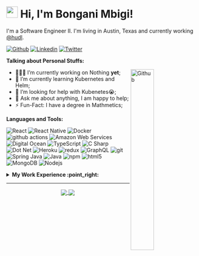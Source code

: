 <!-- Your title -->
# <img src="https://raw.githubusercontent.com/MartinHeinz/MartinHeinz/master/wave.gif" width="30"> Hi, I'm Bongani Mbigi!

I'm a Software Engineer II. I'm living in Austin, Texas and currently working [@hudl](https://github.com/hudl). 
<!-- Your badges
You can use the website to generate badges: https://shields.io/
-->

[![Github](https://img.shields.io/badge/-Github-000?style=flat&logo=Github&logoColor=white)](https://github.com/bongani-m)
[![Linkedin](https://img.shields.io/badge/-LinkedIn-blue?style=flat&logo=Linkedin&logoColor=white)](https://www.linkedin.com/in/bongani-mbigi/)
[![Twitter](https://img.shields.io/badge/-Dribbble-c13584?style=flat&labelColor=c13584&logo=dribbble&logoColor=white)](https://www.dribbble.com/bmbigi/)


<!-- Talking about you -->
**Talking about Personal Stuffs:**

<!-- Any image aligned to the right. Beware the width -->
<img width="35%" align="right" alt="Github" src="https://octodex.github.com/images/Blacktocat_single_1.jpg" />

- 👨🏽‍💻 I’m currently working on Nothing __yet__;
- 🌱 I’m currently learning Kubernetes and Helm; 
- 🤔 I’m looking for help with Kubenetes😭;
- 💬 Ask me about anything, I am happy to help;
- ⚡️ Fun-Fact: I have a degree in Mathmetics;

**Languages and Tools:** 
<p>
  <img alt="React" src="https://img.shields.io/badge/-React-45b8d8?style=flat-square&logo=react&logoColor=white" />
  <img alt="React Native" src="https://img.shields.io/badge/-React Native-45b8d8?style=flat-square&logo=react&logoColor=white" />
  <img alt="Docker" src="https://img.shields.io/badge/-Docker-46a2f1?style=flat-square&logo=docker&logoColor=white" />
  <img alt="github actions" src="https://img.shields.io/badge/-Github_Actions-2088FF?style=flat-square&logo=github-actions&logoColor=white" />
  <img alt="Amazon Web Services" src="https://img.shields.io/badge/-Amazon_Web_Services-F7B93E?style=flat-square&logo=amazon&logoColor=white" />
  <img alt="Digital Ocean" src="https://img.shields.io/badge/-Digital_Ocean-2088FF?style=flat-square&logo=digitalocean&logoColor=white" />
  <img alt="TypeScript" src="https://img.shields.io/badge/-TypeScript-007ACC?style=flat-square&logo=typescript&logoColor=white" />
  <img alt="C Sharp" src="https://img.shields.io/badge/-C%20Sharp-311C87?style=flat-square&logo=c-sharp&logoColor=white" />
  <img alt="Dot Net" src="https://img.shields.io/badge/-Dot_Net-430098?style=flat-square&logo=dotnet&logoColor=white" />
  <img alt="Heroku" src="https://img.shields.io/badge/-Heroku-430098?style=flat-square&logo=heroku&logoColor=white" />
  <img alt="redux" src="https://img.shields.io/badge/-Redux-764ABC?style=flat-square&logo=redux&logoColor=white" />
  <img alt="GraphQL" src="https://img.shields.io/badge/-GraphQL-E10098?style=flat-square&logo=graphql&logoColor=white" />
  <img alt="git" src="https://img.shields.io/badge/-Git-F05032?style=flat-square&logo=git&logoColor=white" />
  <img alt="Spring Java" src="https://img.shields.io/badge/-Spring-43853d?style=flat-square&logo=spring&logoColor=white" />
  <img alt="Java" src="https://img.shields.io/badge/-Java-DD0031?style=flat-square&logo=java&logoColor=white" />
  <img alt="npm" src="https://img.shields.io/badge/-NPM-CB3837?style=flat-square&logo=npm&logoColor=white" />
  <img alt="html5" src="https://img.shields.io/badge/-HTML5-E34F26?style=flat-square&logo=html5&logoColor=white" />
  <img alt="MongoDB" src="https://img.shields.io/badge/-MongoDB-13aa52?style=flat-square&logo=mongodb&logoColor=white" />
  <img alt="Nodejs" src="https://img.shields.io/badge/-Nodejs-43853d?style=flat-square&logo=Node.js&logoColor=white" />
</p>
<!-- Your github readme stats
You can use this api: https://github.com/anuraghazra/github-readme-stats
-->





<!-- start work experience section -->
<details>
<summary><b> My Work Experience :point_right: </b></summary>
<table>
  <thead>
    <tr>
      <th>Job Name</th>
      <th>Roles & responsibilities</th>
      <th>Duration</th>
    </tr>
  </thead>
  <tbody>
    <tr>
      <td><b><a href="https://www.hudl.com/">  Software Engineer II @ Hudl </a> </b></td>
      <td>Working on the Hudl Focus Camera Team</td>
      <td>Jul 2021 - Present </td>
    </tr>  
    <tr>
      <td><b><a href="https://www.broadleafcommerce.com/">Software Engineer @ Broadleaf Commerce </a> </b></td>
      <td>Developing Microservices and frontend SDK</td>
      <td>Aug 2020 - Jul 2021</td>
    </tr>
    <tr>
      <td><b><a href="https://www.transmute.industries/">Junior Software Developer @ Transmute</a> </b></td>
      <td>Worked primarily on developing frontend</td>
      <td>Aug 2018 - Dec 2019 </td>
    </tr>
  	<tr>
      <td><b><a href="https://www.blackbaud.com/">Software Engineer Intern @ Blackbaud</a> </b></td>
      <td>Worked on Kafka-based Workflow Engine</td>
      <td>May 2018 - Aug 2018</td>
    </tr>
    <tr>
      <td><b><a href="https://www.hudl.com/">Software Developer Intern @ Hudl</a> </b></td>
      <td>Worked on the Auto Generated Highlights Team</td>
      <td>May 2017 - Aug 2017</td>
    </tr>
    <tr>
      <td><b><a href="https://www.lib.utexas.edu/">Developer Intern @ University of Texas Library Systems</a> </b></td>
      <td>Worked on Mac Reservation System and Backup Systems</td>
      <td>Aug 2015 - May 2016 </td>
    </tr>
     <tr>
      <td><b><a href="https://www.statefarm.com/">IT System Analyst Intern @ State Farm</a></b></td>
      <td>working on backend of Auto, Qoute, and Purchase Team</td>
      <td>May 2015 - Aug 2015, <br/>May 2016 - Aug 2016</td>
    </tr>
  </tbody>
</table>
</details>
<!-- end work experience section -->

---

<!-- Its main projects -->
<p align="center">
  <a href="https://github.com/onimur/handle-path-oz">
    <img align="center" src="https://github-readme-stats.vercel.app/api/pin/?username=bongani-m&repo=Dribbbble" />
  </a>
  <a href="https://github.com/onimur/circleci-github-changelog-generator">
    <img align="center" src="https://github-readme-stats.vercel.app/api/pin/?username=bongani-m&repo=BMICalculator" />
  </a>
</p>

<!-- This readme was created by Bongani Mbigi - https://github.com/bongani-m -->



